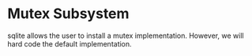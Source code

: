 # Mutex Subsystem
sqlite allows the user to install a mutex implementation.
However, we will hard code the default implementation.